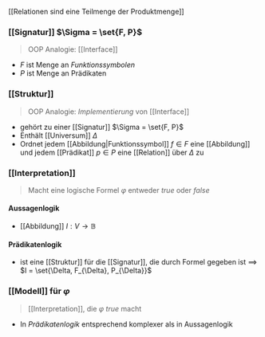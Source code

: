 [[Relationen sind eine Teilmenge der Produktmenge]]
### [[Signatur]] $\Sigma = \set{F, P}$ 
> OOP Analogie: [[Interface]]
- $F$ ist Menge an _Funktionssymbolen_
- $P$ ist Menge an Prädikaten

### [[Struktur]]
> OOP Analogie: _Implementierung_ von [[Interface]]
- gehört zu einer [[Signatur]] $\Sigma = \set{F, P}$ 
- Enthält [[Universum]] $\Delta$ 
- Ordnet jedem [[Abbildung|Funktionssymbol]] $f \in F$ eine [[Abbildung]] und jedem [[Prädikat]] $p \in P$ eine [[Relation]] über $\Delta$ zu

### [[Interpretation]] 
> Macht eine logische Formel $\varphi$ entweder $true$ oder $false$
#### Aussagenlogik
- [[Abbildung]] $I: V \rightarrow \mathbb{B}$ 
#### Prädikatenlogik
- ist eine [[Struktur]] für die [[Signatur]], die durch Formel gegeben ist
	==> $I = \set{\Delta, F_{\Delta}, P_{\Delta}}$ 

### [[Modell]] für $\varphi$ 
> [[Interpretation]], die $\varphi$ $true$ macht

- In _Prädikatenlogik_ entsprechend komplexer als in Aussagenlogik